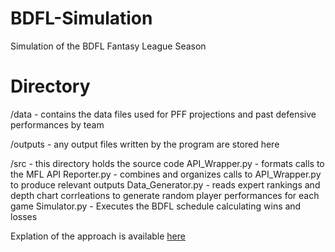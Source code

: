 # BDFL-Simulation
 Simulation of the BDFL Fantasy League Season

# Directory
/data
    - contains the data files used for PFF projections and past defensive performances by team
    
/outputs
    - any output files written by the program are stored here
    
/src
    - this directory holds the source code
    API_Wrapper.py - formats calls to the MFL API
    Reporter.py - combines and organizes calls to API_Wrapper.py to produce relevant outputs
    Data_Generator.py - reads expert rankings and depth chart corrleations to generate random player performances for each game
    Simulator.py - Executes the BDFL schedule calculating wins and losses
    
Explation of the approach is available [here](https://nbviewer.org/github/PatrickBrayPersonal/BDFL-Simulation/blob/main/src/Report.ipynb)
